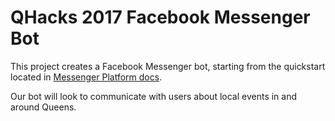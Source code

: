 
# QHacks 2017 Facebook Messenger Bot

This project creates a Facebook Messenger bot, starting from
the quickstart located in [Messenger Platform docs](https://developers.facebook.com/docs/messenger-platform/guides/quick-start).

Our bot will look to communicate with users about local events in and around Queens.

